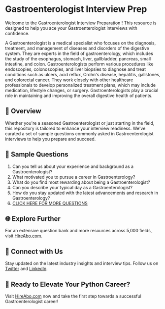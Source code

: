 # Gastroenterologist Interview Prep

Welcome to the Gastroenterologist Interview Preparation ! This resource is designed to help you ace your Gastroenterologist interviews with confidence.

A Gastroenterologist is a medical specialist who focuses on the diagnosis, treatment, and management of diseases and disorders of the digestive system. They are experts in the field of gastroenterology, which includes the study of the esophagus, stomach, liver, gallbladder, pancreas, small intestine, and colon. Gastroenterologists perform various procedures like endoscopies, colonoscopies, and liver biopsies to diagnose and treat conditions such as ulcers, acid reflux, Crohn's disease, hepatitis, gallstones, and colorectal cancer. They work closely with other healthcare professionals to develop personalized treatment plans, which may include medication, lifestyle changes, or surgery. Gastroenterologists play a crucial role in maintaining and improving the overall digestive health of patients.

## 🚀 Overview

Whether you're a seasoned Gastroenterologist or just starting in the field, this repository is tailored to enhance your interview readiness. We've curated a set of sample questions commonly asked in Gastroenterologist interviews to help you prepare and succeed.

## 📝 Sample Questions

1. Can you tell us about your experience and background as a Gastroenterologist?
2. What motivated you to pursue a career in Gastroenterology?
3. What do you find most rewarding about being a Gastroenterologist?
4. Can you describe your typical day as a Gastroenterologist?
5. How do you stay updated with the latest advancements and research in Gastroenterology?
6. [CLICK HERE FOR MORE QUESTIONS](https://hireabo.com/job/2_1_11/Gastroenterologist)

## 🌐 Explore Further

For an extensive question bank and more resources across 5,000 fields, visit [HireAbo.com](https://www.hireabo.com).

## 📱 Connect with Us

Stay updated on the latest industry insights and interview tips. Follow us on [Twitter](https://twitter.com/hireabo) and [LinkedIn](https://www.linkedin.com/in/hire-abo-3609972a8/).

## 🚀 Ready to Elevate Your Python Career?

Visit [HireAbo.com](https://www.hireabo.com) now and take the first step towards a successful Gastroenterologist career!